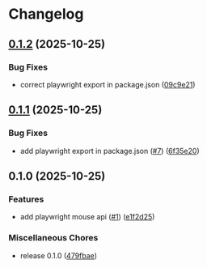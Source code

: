 # Changelog

## [0.1.2](https://github.com/ocavue/vitest-browser-commands/compare/v0.1.1...v0.1.2) (2025-10-25)


### Bug Fixes

* correct playwright export in package.json ([09c9e21](https://github.com/ocavue/vitest-browser-commands/commit/09c9e21f27e44d5743c0601d86ec58fcf62a5b4e))

## [0.1.1](https://github.com/ocavue/vitest-browser-commands/compare/v0.1.0...v0.1.1) (2025-10-25)


### Bug Fixes

* add playwright export in package.json ([#7](https://github.com/ocavue/vitest-browser-commands/issues/7)) ([6f35e20](https://github.com/ocavue/vitest-browser-commands/commit/6f35e2089cf8556b9c4c54863e072334a9b22fba))

## 0.1.0 (2025-10-25)


### Features

* add playwright mouse api ([#1](https://github.com/ocavue/vitest-browser-commands/issues/1)) ([e1f2d25](https://github.com/ocavue/vitest-browser-commands/commit/e1f2d25da34ceba954f23beaa26e24d1a22a21f9))


### Miscellaneous Chores

* release 0.1.0 ([479fbae](https://github.com/ocavue/vitest-browser-commands/commit/479fbae8c65f12cab877975727c420e00db51695))

